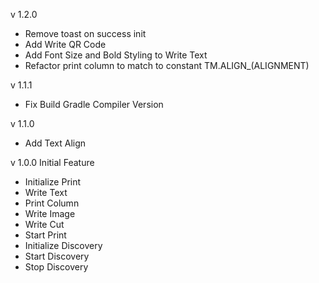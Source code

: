 v 1.2.0
- Remove toast on success init
- Add Write QR Code
- Add Font Size and Bold Styling to Write Text
- Refactor print column to match to constant TM.ALIGN_(ALIGNMENT)

v 1.1.1
- Fix Build Gradle Compiler Version

v 1.1.0
- Add Text Align

v 1.0.0
Initial Feature
- Initialize Print
- Write Text
- Print Column
- Write Image
- Write Cut
- Start Print
- Initialize Discovery
- Start Discovery
- Stop Discovery